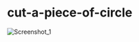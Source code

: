 # cut-a-piece-of-circle
![Screenshot_1](https://user-images.githubusercontent.com/100428639/158511580-4621bf14-e61b-454b-9747-6e49c9d97287.jpg)

